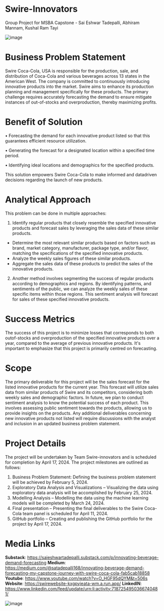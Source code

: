 # Swire-Innovators

Group Project for MSBA Capstone - Sai Eshwar Tadepalli, Abhiram Mannam, Kushal Ram Tayi

![image](https://github.com/saieshwartadepalli06/Swire-Innovators/assets/157938770/e47320fb-ed75-4abd-aa3e-66b793926284)

# Business Problem Statement

Swire Coca-Cola, USA is responsible for the production, sale, and distribution of Coca-Cola and various beverages across 13 states in the American West. The company is committed to continuously introducing innovative products into the market. Swire aims to enhance its production planning and management specifically for these products. The primary challenge requires accurately forecasting the demand to ensure mitigate instances of out-of-stocks and overproduction, thereby maximizing profits.

# Benefit of Solution

• Forecasting the demand for each innovative product listed so that this guarantees efficient resource utilization.

• Generating the forecast for a designated location within a specified time period.

• Identifying ideal locations and demographics for the specified products. 

This solution empowers Swire Coca-Cola to make informed and datadriven decisions regarding the launch of new products.

# Analytical Approach

This problem can be done in multiple approaches:

1. Identify regular products that closely resemble the specified innovative products and forecast sales by leveraging the sales data of these similar products.
  - Determine the most relevant similar products based on factors such as brand, market category, manufacturer, package type, and/or flavor, matching the specifications of the specified 
    innovative products.
  - Analyze the weekly sales figures of these similar products.
  - Aggregate the sales data of these products to predict the sales of the innovative products.

2. Another method involves segmenting the success of regular products according to demographics and regions. By identifying patterns, and sentiments of the public, we can analyze the weekly sales of these specific items within those regions. This sentiment analysis will forecast for sales of these specified innovative products.

# Success Metrics

The success of this project is to minimize losses that corresponds to both outof-stocks and overproduction of the specified innovative products over a year, compared to the average of previous innovative products. It's important to emphasize that this project is primarily centred on forecasting.

# Scope

The primary deliverable for this project will be the sales forecast for the listed innovative products for the current year. This forecast will utilize sales data from similar products of Swire and its competitors, considering both weekly sales and demographic factors. In future, we plan to conduct sentiment analysis to know the potential success of each product. This involves assessing public sentiment towards the products, allowing us to provide insights on the products. Any additional deliverables concerning new innovative products not listed will require discussions with the analyst and inclusion in an updated business problem statement.

# Project Details

The project will be undertaken by Team Swire-innovators and is scheduled for completion by April 17, 2024. The project milestones are outlined as follows:

  1. Business Problem Statement: Defining the business problem statement will be achieved by February 5, 2024.
  2. Exploratory Data Analysis and Visualizations – Visualizing the data using exploratory data analysis will be accomplished by February 25, 2024.
  3. Modelling Analysis – Modelling the data using the machine learning models will be completed by March 24, 2024.
  4. Final presentation – Presenting the final deliverables to the Swire Coca-Cola team panel is scheduled for April 11, 2024.
  5. GitHub portfolio – Creating and publishing the GitHub portfolio for the project by April 17, 2024.

# Media Links 

**Substack**: https://saieshwartadepalli.substack.com/p/innovating-beverage-demand-forecasting
**Medium**: https://medium.com/@satadepalli168/innovating-beverage-demand-forecasting-my-capstone-journey-with-swire-coca-cola-fab5cab18858
**Youtube**: https://www.youtube.com/watch?v=O_HGF95dQYM&t=506s
**Website**: https://swirewebsite-kxgpyieata-wm.a.run.app/
**LinkedIN**: https://www.linkedin.com/feed/update/urn:li:activity:7187254950366740481/

![image](https://github.com/saieshwartadepalli06/Swire-Innovators/assets/157938770/b4e70315-9def-440d-8482-3e45b1c5c4f4)
